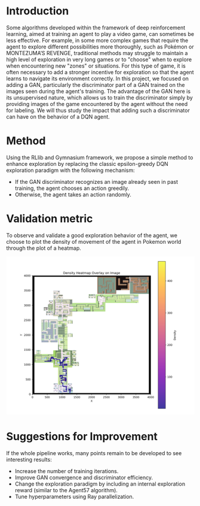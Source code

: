 # Introduction
Some algorithms developed within the framework of deep reinforcement learning, aimed at training an agent to play a video game, can sometimes be less effective. For example, in some more complex games that require the agent to explore different possibilities more thoroughly, such as Pokémon or MONTEZUMA’S REVENGE, traditional methods may struggle to maintain a high level of exploration in very long games or to "choose" when to explore when encountering new "zones" or situations. For this type of game, it is often necessary to add a stronger incentive for exploration so that the agent learns to navigate its environment correctly. In this project, we focused on adding a GAN, particularly the discriminator part of a GAN trained on the images seen during the agent's training. The advantage of the GAN here is its unsupervised nature, which allows us to train the discriminator simply by providing images of the game encountered by the agent without the need for labeling. We will thus study the impact that adding such a discriminator can have on the behavior of a DQN agent.

# Method
Using the RLlib and Gymnasium framework, we propose a simple method to enhance exploration by replacing the classic epsilon-greedy DQN exploration paradigm with the following mechanism:
* If the GAN discriminator recognizes an image already seen in past training, the agent chooses an action greedily.
* Otherwise, the agent takes an action randomly.

# Validation metric
To observe and validate a good exploration behavior of the agent, we choose to plot the density of movement of the agent in Pokemon world through the plot of a heatmap.

![Picture example Heatmap](heatmap_example.png)

# Suggestions for Improvement
If the whole pipeline works, many points remain to be developed to see interesting results:
* Increase the number of training iterations.
* Improve GAN convergence and discriminator efficiency.
* Change the exploration paradigm by including an internal exploration reward (similar to the Agent57 algorithm).
* Tune hyperparameters using Ray parallelization.

